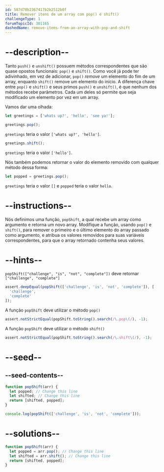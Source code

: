 ```yaml
---
id: 587d78b2367417b2b2512b0f
title: Remover itens de um array com pop() e shift()
challengeType: 1
forumTopicId: 301165
dashedName: remove-items-from-an-array-with-pop-and-shift
---
```


# --description--

Tanto `push()` e `unshift()` possuem métodos correspondentes que são quase opostos funcionais: `pop()` e `shift()`. Como você já pode ter adivinhado, em vez de adicionar, `pop()` *remove* um elemento do fim de um array, enquanto `shift()` remove um elemento do início. A diferença chave entre `pop()` e `shift()` e seus primos `push()` e `unshift()`, é que nenhum dos métodos recebe parâmetros. Cada um deles só permite que seja modificado um elemento por vez em um array.

Vamos dar uma olhada:

```js
let greetings = ['whats up?', 'hello', 'see ya!'];

greetings.pop();
```

`greetings` teria o valor `['whats up?', 'hello']`.

```js
greetings.shift();
```

`greetings` teria o valor `['hello']`.

Nós também podemos retornar o valor do elemento removido com qualquer método dessa forma:

```js
let popped = greetings.pop();
```

`greetings` teria o valor `[]` e `popped` teria o valor `hello`.

# --instructions--

Nós definimos uma função, `popShift`, a qual recebe um array como argumento e retorna um novo array. Modifique a função, usando `pop()` e `shift()`, para remover o primeiro e o último elemento do array passado como argumento, e atribua os valores removidos para suas variáveis correspondentes, para que o array retornado contenha seus valores.

# --hints--

`popShift(["challenge", "is", "not", "complete"])` deve retornar `["challenge", "complete"]`

```js
assert.deepEqual(popShift(['challenge', 'is', 'not', 'complete']), [
  'challenge',
  'complete'
]);
```

A função `popShift` deve utilizar o método `pop()`

```js
assert.notStrictEqual(popShift.toString().search(/\.pop\(/), -1);
```

A função `popShift` deve utilizar o método `shift()`

```js
assert.notStrictEqual(popShift.toString().search(/\.shift\(/), -1);
```

# --seed--

## --seed-contents--

```js
function popShift(arr) {
  let popped; // Change this line
  let shifted; // Change this line
  return [shifted, popped];
}

console.log(popShift(['challenge', 'is', 'not', 'complete']));
```

# --solutions--

```js
function popShift(arr) {
  let popped = arr.pop(); // Change this line
  let shifted = arr.shift(); // Change this line
  return [shifted, popped];
}
```

